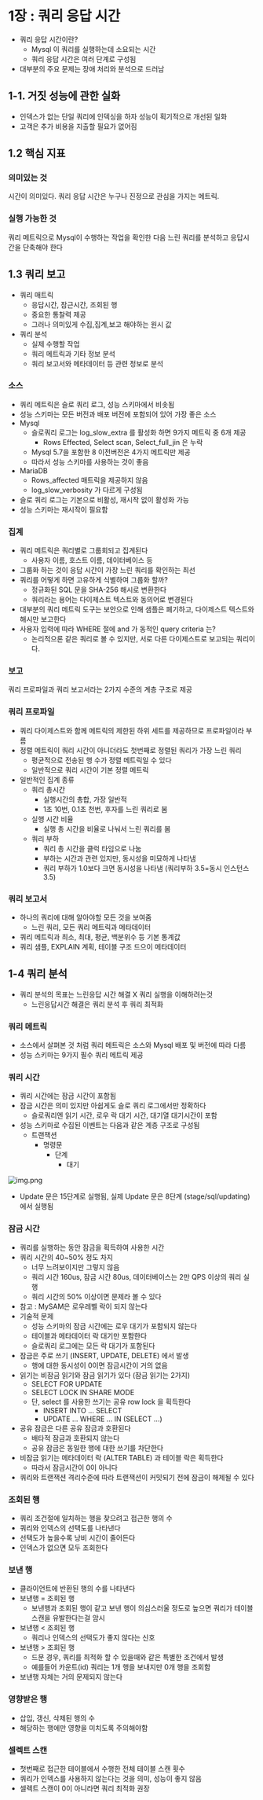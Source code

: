 # 1장 : 쿼리 응답 시간

* 쿼리 응답 시간이란? 
  * Mysql 이 쿼리를 실행하는데 소요되는 시간
  * 쿼리 응답 시간은 여러 단계로 구성됨
* 대부분의 주요 문제는 장애 처리와 분석으로 드러남

## 1-1. 거짓 성능에 관한 실화

* 인덱스가 없는 단일 쿼리에 인덱싱을 하자 성능이 획기적으로 개선된 일화
* 고객은 추가 비용을 지출할 필요가 없어짐

## 1.2 핵심 지표

### 의미있는 것

시간이 의미있다. 쿼리 응답 시간은 누구나 진정으로 관심을 가지는 메트릭.

### 실행 가능한 것

쿼리 메트릭으로 Mysql이 수행하는 작업을 확인한 다음 느린 쿼리를 분석하고 응답시간을 단축해야 한다


## 1.3 쿼리 보고

* 쿼리 매트릭
  * 응답시간, 잠근시간, 조회된 행
  * 중요한 통찰력 제공
  * 그러나 의미있게 수집,집계,보고 해야하는 원시 값
* 쿼리 분석
  * 실제 수행할 작업
  * 쿼리 메트릭과 기타 정보 분석
  * 쿼리 보고서와 메타데이터 등 관련 정보로 분석

### 소스

* 쿼리 메트릭은 슬로 쿼리 로그, 성능 스키마에서 비솟됨
* 성능 스키마는 모든 버전과 배포 버전에 포함되어 있어 가장 좋은 소스
* Mysql
  * 슬로쿼리 로그는 log_slow_extra 를 활성화 하면 9가지 메트릭 중 6개 제공
    * Rows Effected, Select scan, Select_full_jin 은 누락
  * Mysql 5.7을 포함한 8 이전버전은 4가지 메트릭만 제공
  * 따라서 성능 스키마를 사용하는 것이 좋음
* MariaDB
  * Rows_affected 매트릭을 제공하지 않음
  * log_slow_verbosity 가 다르게 구성됨
* 슬로 쿼리 로그는 기본으로 비활성, 재시작 없이 활성화 가능
* 성능 스키마는 재시작이 필요함

### 집계

* 쿼리 메트릭은 쿼리별로 그룹회되고 집계된다
  * 사용자 이름, 호스트 이름, 데이터베이스 등
* 그룹화 하는 것이 응답 시간이 가장 느린 쿼리를 확인하는 최선
* 쿼리를 어떻게 하면 고유하게 식별하여 그룹화 할까?
  * 정규화된 SQL 문을 SHA-256 해시로 변환한다
  * 쿼리라는 용어는 다이제스트 텍스트와 동의어로 변경된다
* 대부분의 쿼리 메트릭 도구는 보안으로 인해 샘플은 폐기하고, 다이제스트 텍스트와 해시만 보고한다
* 사용자 입력에 따라 WHERE 절에 and 가 동적인 query criteria 는?
  * 논리적으론 같은 쿼리로 볼 수 있지만, 서로 다른 다이제스트로 보고되는 쿼리이다.

### 보고

쿼리 프로파일과 쿼리 보고서라는 2가지 수준의 계층 구조로 제공

### 쿼리 프로파일

* 쿼리 다이제스트와 함께 메트릭의 제한된 하위 세트를 제공하므로 프로파일이라 부름
* 정렬 메트릭이 쿼리 시간이 아니더라도 첫번째로 정렬된 쿼리가 가장 느린 쿼리
  * 평균적으로 전송된 행 수가 정렬 메트릭일 수 있다
  * 일반적으로 쿼리 시간이 기본 정렬 메트릭
* 일반적인 집계 종류
  * 쿼리 총시간
    * 실행시간의 총합, 가장 일반적
    * 1초 10번, 0.1초 천번, 후자를 느린 쿼리로 봄
  * 실행 시간 비율
    * 실행 총 시간을 비율로 나눠서 느린 쿼리를 봄
  * 쿼리 부하
    * 쿼리 총 시간을 클럭 타임으로 나눔
    * 부하는 시간과 관련 있지만, 동시성을 미묘하게 나타냄
    * 쿼리 부하가 1.0보다 크면 동시성을 나타냄 (쿼리부하 3.5=동시 인스턴스3.5)

### 쿼리 보고서

* 하나의 쿼리에 대해 알아야할 모든 것을 보여줌
  * 느린 쿼리, 모든 쿼리 메트릭과 메타데이터
* 쿼리 메트릭과 최소, 최대, 평균, 백분위수 등 기본 통계값
* 쿼리 샘플, EXPLAIN 계획, 테이블 구조 드으이 메타데이터

## 1-4 쿼리 분석

* 쿼리 분석의 목표는 느린응답 시간 해결 X 쿼리 실행을 이해하려는것
  * 느린응답시간 해결은 쿼리 분석 후 쿼리 최적화

### 쿼리 메트릭

* 소스에서 살펴본 것 처럼 쿼리 메트릭은 소스와 Mysql 배포 및 버전에 따라 다름
* 성능 스키마는 9가지 필수 쿼리 메트릭 제공

### 쿼리 시간

* 쿼리 시간에는 잠금 시간이 포함됨
* 잠금 시간은 의미 있지만 아쉽게도 슬로 쿼리 로그에서만 정확하다
  * 슬로쿼리엔 읽기 시간, 로우 락 대기 시간, 대기열 대기시간이 포함
* 성능 스키마로 수집된 이벤트는 다음과 같은 계층 구조로 구성됨
  * 트랜잭션
    * 명령문
      * 단계
        * 대기

![img.png](img.png)

* Update 문은 15단계로 실행됨, 실제 Update 문은 8단계 (stage/sql/updating) 에서 실행됨 

### 잠금 시간

* 쿼리를 실행하는 동안 잠금을 획득하여 사용한 시간
* 쿼리 시간의 40~50% 정도 차지
  * 너무 느려보이지만 그렇지 않음
  * 쿼리 시간 160us, 잠금 시간 80us, 데이터베이스는 2만 QPS 이상의 쿼리 실행
  * 쿼리 시간의 50% 이상이면 문제라 볼 수 있다
* 참고 : MySAM은 로우레벨 락이 되지 않는다
* 기술적 문제
  * 성능 스키마의 잠금 시간에는 로우 대기가 포함되지 않는다
  * 테이블과 메타데이터 락 대기만 포함한다
  * 슬로쿼리 로그에는 모든 락 대기가 포함된다
* 잠금은 주로 쓰기 (INSERT, UPDATE, DELETE) 에서 발생
  * 행에 대한 동시성이 0이면 잠금시간이 거의 없음
* 읽기는 비잠금 읽기와 잠금 읽기가 있다 (잠금 읽기는 2가지)
  * SELECT FOR UPDATE
  * SELECT LOCK IN SHARE MODE
  * 단, select 를 사용한 쓰기는 공유 row lock 을 획득한다
    * INSERT INTO ... SELECT
    * UPDATE ... WHERE ... IN (SELECT ...)
* 공유 잠금은 다른 공유 잠금과 호환된다
  * 배타적 잠금과 호환되지 않는다
  * 공유 잠금은 동일한 행에 대한 쓰기를 차단한다
* 비잠금 읽기는 메타데이터 락 (ALTER TABLE) 과 테이블 락은 획득한다
  * 따라서 잠금시간이 0이 아니다
* 쿼리와 트랜잭션 격리수준에 따라 트랜잭션이 커밋되기 전에 잠금이 해제될 수 있다

### 조회된 행

* 쿼리 조건절에 일치하는 행을 찾으려고 접근한 행의 수
* 쿼리와 인덱스의 선택도를 나타낸다
* 선택도가 높을수록 낭비 시간이 줄어든다
* 인덱스가 없으면 모두 조회한다

### 보낸 행

* 클라이언트에 반환된 행의 수를 나타낸다
* 보낸행 = 조회된 행
  * 보낸행과 조회된 행이 같고 보낸 행이 의심스러울 정도로 높으면 쿼리가 테이블 스캔을 유발한다는걸 암시
* 보낸행 < 조회된 행
  * 쿼리나 인덱스의 선택도가 좋지 않다는 신호
* 보낸행 > 조회된 행
  * 드문 경우, 쿼리를 최적화 할 수 있을때와 같은 특별한 조건에서 발생
  * 예를들어 카운트(id) 쿼리는 1개 행을 보내지만 0개 행을 조회함
* 보낸행 자체는 거의 문제되지 않는다

### 영향받은 행

* 삽입, 갱신, 삭제된 행의 수
* 해당하는 행에만 영향을 미치도록 주의해야함

### 셀렉트 스캔

* 첫번째로 접근한 테이블에서 수행한 전체 테이블 스캔 횟수
* 쿼리가 인덱스를 사용하지 않는다는 것을 의미, 성능이 좋지 않음
* 셀렉트 스캔이 0이 아니라면 쿼리 최적화 권장


